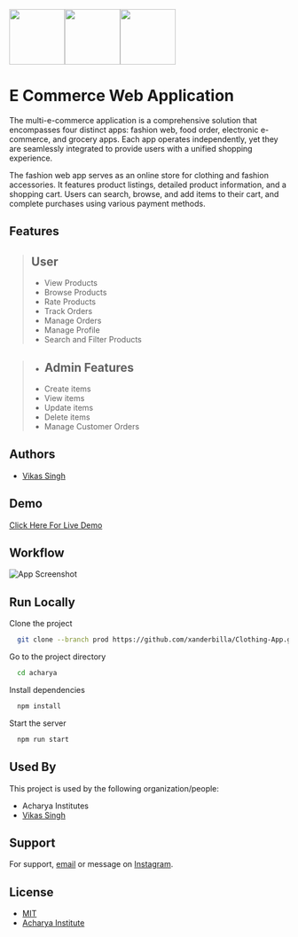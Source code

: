 <div style="display:flex;">
  <img src="https://i.imgur.com/6bvTjCh.png" alt="" height="100px" width="100px"> 
  <img src="https://www.pngall.com/wp-content/uploads/5/Vertical-Line-PNG-Images.png" alt="" height="100px">
<img src="https://i.imgur.com/G6sWWqH.png" alt="" height="100px" >
  </div>

# E Commerce Web Application

The multi-e-commerce application is a comprehensive solution that encompasses four distinct apps: fashion web, food order, electronic e-commerce, and grocery apps. Each app operates independently, yet they are seamlessly integrated to provide users with a unified shopping experience.

The fashion web app serves as an online store for clothing and fashion accessories. It features product listings, detailed product information, and a shopping cart. Users can search, browse, and add items to their cart, and complete purchases using various payment methods.

## Features

> ## User
> 
> - View Products
> - Browse Products
> - Rate Products
> - Track Orders
> - Manage Orders
> - Manage Profile
> - Search and Filter Products
> 

> - ## Admin Features
> - Create items
> - View items
> - Update items
> - Delete items
> - Manage Customer Orders

## Authors

- [Vikas Singh](https://www.github.com/octokatherine)


## Demo

[Click Here For Live Demo](https://fashion.xanderbilla.com)

## Workflow

![App Screenshot](https://i.imgur.com/8EE3Lo8.png)

## Run Locally

Clone the project

```bash
  git clone --branch prod https://github.com/xanderbilla/Clothing-App.git
```

Go to the project directory

```bash
  cd acharya
```

Install dependencies

```bash
  npm install
```

Start the server

```bash
  npm run start
```


## Used By

This project is used by the following organization/people:

- Acharya Institutes
- [Vikas Singh](https://github.com/xanderbilla)

## Support

For support, [email](mailto:xanderbilla@gmail.com) or message on [Instagram](https://instagram.com/xanderbilla).

## License

- [MIT](https://choosealicense.com/licenses/mit/)
- [Acharya Institute](https://www.acharya.ac.in/)
